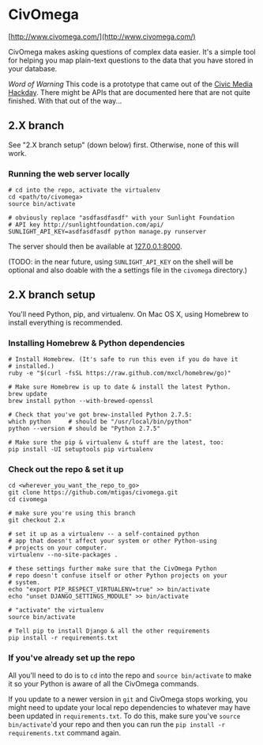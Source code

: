 # CivOmega

[http://www.civomega.com/](http://www.civomega.com/)

CivOmega makes asking questions of complex data easier.  It's a simple tool for helping you map plain-text questions to the data that you have stored in your database.

*Word of Warning*
This code is a prototype that came out of the [Civic Media Hackday][].  There might be APIs that are documented here that are not quite finished.  With that out of the way...

[Civic Media Hackday]: http://www.eventbrite.com/event/6650197921


## 2.X branch

See "2.X branch setup" (down below) first. Otherwise, none of this
will work.

### Running the web server locally

```shell
# cd into the repo, activate the virtualenv
cd <path/to/civomega>
source bin/activate

# obviously replace "asdfasdfasdf" with your Sunlight Foundation
# API key http://sunlightfoundation.com/api/
SUNLIGHT_API_KEY=asdfasdfasdf python manage.py runserver
```

The server should then be available at
[127.0.0.1:8000](http://127.0.0.1:8000).

(TODO: in the near future, using `SUNLIGHT_API_KEY` on the shell
will be optional and also doable with the a settings file in the
`civomega` directory.)


## 2.X branch setup

You'll need Python, pip, and virtualenv. On Mac OS X, using Homebrew to install
everything is recommended.

### Installing Homebrew & Python dependencies

```shell
# Install Homebrew. (It's safe to run this even if you do have it
# installed.)
ruby -e "$(curl -fsSL https://raw.github.com/mxcl/homebrew/go)"

# Make sure Homebrew is up to date & install the latest Python.
brew update
brew install python --with-brewed-openssl

# Check that you've got brew-installed Python 2.7.5:
which python     # should be "/usr/local/bin/python"
python --version # should be "Python 2.7.5"

# Make sure the pip & virtualenv & stuff are the latest, too:
pip install -UI setuptools pip virtualenv
```

### Check out the repo & set it up

```shell
cd <wherever_you_want_the_repo_to_go>
git clone https://github.com/mtigas/civomega.git
cd civomega

# make sure you're using this branch
git checkout 2.x

# set it up as a virtualenv -- a self-contained python
# app that doesn't affect your system or other Python-using
# projects on your computer.
virtualenv --no-site-packages .

# these settings further make sure that the CivOmega Python
# repo doesn't confuse itself or other Python projects on your
# system.
echo "export PIP_RESPECT_VIRTUALENV=true" >> bin/activate
echo "unset DJANGO_SETTINGS_MODULE" >> bin/activate

# "activate" the virtualenv
source bin/activate

# Tell pip to install Django & all the other requirements
pip install -r requirements.txt
```

### If you've already set up the repo

All you'll need to do is to `cd` into the repo and `source bin/activate`
to make it so your Python is aware of all the CivOmega commands.

If you update to a newer version in `git` and CivOmega stops working,
you might need to update your local repo dependencies to whatever
may have been updated in `requirements.txt`. To do this, make sure
you've `source bin/activate`'d your repo and then you can run the
`pip install -r requirements.txt` command again.

